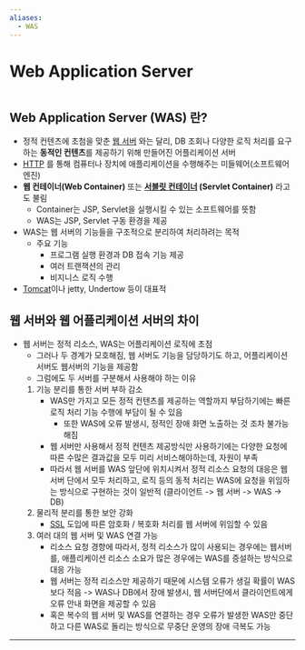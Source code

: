 ```yaml
---
aliases:
  - WAS
---
```


# Web Application Server

```table-of-contents
```

## Web Application Server (WAS) 란?
- 정적 컨텐츠에 초첨을 맞춘 [웹 서버](Web%20Server.md) 와는 달리, DB 조회나 다양한 로직 처리를 요구하는 **동적인 컨텐츠**를 제공하기 위해 만들어진 어플리케이션 서버
- [HTTP](HTTP.md) 를 통해 컴퓨터나 장치에 애플리케이션을 수행해주는 미들웨어(소프트웨어 엔진)
- **웹 컨테이너(Web Container)** 또는 **[서블릿 컨테이너](서블릿.md) (Servlet Container)** 라고도 불림
	- Container는 JSP, Servlet을 실행시킬 수 있는 소프트웨어를 뜻함
	- WAS는 JSP, Servlet 구동 환경을 제공
- WAS는 웹 서버의 기능들을 구조적으로 분리하여 처리하려는 목적
	- 주요 기능
		- 프로그램 실행 환경과 DB 접속 기능 제공
		- 여러 트랜잭션의 관리
		- 비지니스 로직 수행
- [Tomcat](../../미완성%20문서/Tomcat.md)이나 jetty, Undertow 등이 대표적

## 웹 서버와 웹 어플리케이션 서버의 차이

- 웹 서버는 정적 리소스, WAS는 어플리케이션 로직에 초점
	- 그러나 두 경계가 모호해짐, 웹 서버도 기능을 담당하기도 하고, 어플리케이션 서버도 웹서버의 기능을 제공함
	- 그럼에도 두 서버를 구분해서 사용해야 하는 이유
	1. 기능 분리를 통한 서버 부하 감소
		- WAS만 가지고 모든 정적 컨텐츠를 제공하는 역할까지 부담하기에는 빠른 로직 처리 기능 수행에 부담이 될 수 있음
			- 또한 WAS에 오류 발생시, 정적인 장애 화면 노출하는 것 조차 불가능해짐 
		- 웹 서버만 사용해서 정적 컨텐츠 제공방식만 사용하기에는 다양한 요청에 따른 수많은 결과값을 모두 미리 서비스해야하는데, 자원이 부족
		- 따라서 웹 서버를 WAS 앞단에 위치시켜서 정적 리소스 요청의 대응은 웹 서버 단에서 모두 처리하고, 로직 등의 동적 처리는 WAS에 요청을 위임하는 방식으로 구현하는 것이 일반적 (클라이언트 -> 웹 서버 -> WAS -> DB)
	2. 물리적 분리를 통한 보안 강화
		- [SSL](../../미완성%20문서/SSL.md) 도입에 따른 암호화 / 복호화 처리를 웹 서버에 위임할 수 있음
	3. 여러 대의 웹 서버 및 WAS 연결 가능
		- 리소스 요청 경향에 따라서, 정적 리소스가 많이 사용되는 경우에는 웹서버를, 애플리케이션 리소스 소요가 많은 경우에는 WAS를 증설하는 방식으로 대응 가능
		 - 웹 서버는 정적 리소스만 제공하기 때문에 시스템 오류가 생길 확률이 WAS보다 적음 -> WAS나 DB에서 장애 발생시, 웹 서버단에서 클라이언트에게 오류 안내 화면을 제공할 수 있음
		 - 혹은 복수의 웹 서버 및 WAS를 연결하는 경우 오류가 발생한 WAS만 중단하고 다른 WAS로 돌리는 방식으로 무중단 운영의 장애 극복도 가능





---
